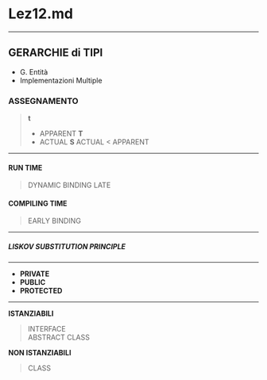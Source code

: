 # Lez12.md

---

## GERARCHIE di TIPI

+ G. Entità  
+ Implementazioni Multiple  

### ASSEGNAMENTO

> **t**  
> + APPARENT **T**
> + ACTUAL **S**
> ACTUAL < APPARENT

---

#### RUN TIME

> DYNAMIC BINDING LATE


#### COMPILING TIME

> EARLY BINDING

---

##### LISKOV SUBSTITUTION PRINCIPLE

---

+ **PRIVATE**  
+ **PUBLIC**  
+ **PROTECTED**  

---

**ISTANZIABILI**

> INTERFACE  
> ABSTRACT CLASS


**NON ISTANZIABILI**

> CLASS
